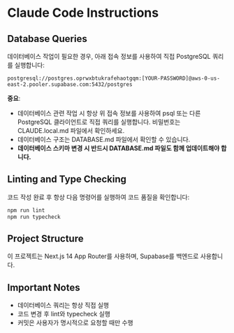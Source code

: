 # Claude Code Instructions

## Database Queries

데이터베이스 작업이 필요한 경우, 아래 접속 정보를 사용하여 직접 PostgreSQL 쿼리를 실행합니다:

```
postgresql://postgres.oprwxbtukrafehaotgqm:[YOUR-PASSWORD]@aws-0-us-east-2.pooler.supabase.com:5432/postgres
```

**중요**: 
- 데이터베이스 관련 작업 시 항상 위 접속 정보를 사용하여 psql 또는 다른 PostgreSQL 클라이언트로 직접 쿼리를 실행합니다. 비밀번호는 CLAUDE.local.md 파일에서 확인하세요.
- 데이터베이스 구조는 DATABASE.md 파일에서 확인할 수 있습니다.
- **데이터베이스 스키마 변경 시 반드시 DATABASE.md 파일도 함께 업데이트해야 합니다.**

## Linting and Type Checking

코드 작성 완료 후 항상 다음 명령어를 실행하여 코드 품질을 확인합니다:

```bash
npm run lint
npm run typecheck
```

## Project Structure

이 프로젝트는 Next.js 14 App Router를 사용하며, Supabase를 백엔드로 사용합니다.

## Important Notes

- 데이터베이스 쿼리는 항상 직접 실행
- 코드 변경 후 lint와 typecheck 실행
- 커밋은 사용자가 명시적으로 요청할 때만 수행
